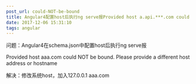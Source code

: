 ```yaml
---
post_url: could-NOT-be-bound
title: Angular4配置host后执行ng serve报Provided host a.api.***.com could NOT be bound...
date: 2017-12-06 15:31:10
tags: angular
---
```

问题：Angular4在schema.json中配置host后执行ng serve报

Provided host aaa.com could NOT be bound. Please provide a different host address or hostname

解决：修改系统host，加入127.0.0.1 aaa.com
